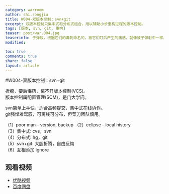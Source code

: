 ```yaml
---
category: warroom
author: shi.rongjiu
title: W004-双版本控制：svn+git
excerpt: 双版本控制只集中式和分布式组合，用以辅助小步重构过程的版本控制。
tags: [版本, svn, git, 重构]
teaser: post/war.004.jpg
teaserinfo: 子弹蚁，根据它们的毒刺命名的，被它们叮后产生的痛感，就像被子弹射中一样。大部分科学家称，这种昆虫的毒刺使人产生的痛感最为剧烈。
modified: 

toc: true
comments: true
share: false
layout: article
---
```


#W004-双版本控制：svn+git

折腾，要后悔药，离不开版本控制(VCS)。  
版本控制属配置管理(SCM)，是门大学问。  

svn简单上手快，适合高频提交，集中式在线协作。  
git强悍难驾驭，可离线可分布，但菜刀团队慎用。

（1）poor man - version, backup 
（2）eclipse - local history  
（3）集中式: cvs，svn  
（4）分布式: hg，git  
（5）svn+git: 大胆折腾，自由反悔  
（6）互相添加 ignore

## 观看视频

  * [优酷视频](http://i.youku.com/moilioncircle)  
  * [百度网盘](http://pan.baidu.com/share/home?uk=1380913564)
